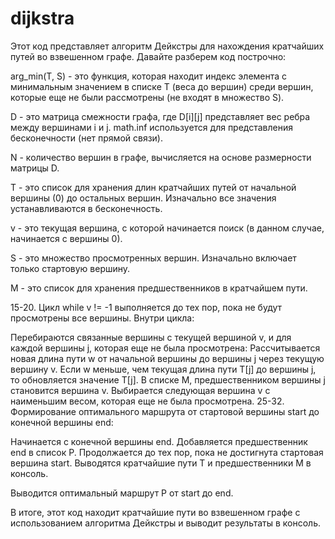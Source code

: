 # dijkstra

Этот код представляет алгоритм Дейкстры для нахождения кратчайших путей во взвешенном графе. Давайте разберем код построчно:

arg_min(T, S) - это функция, которая находит индекс элемента с минимальным значением в списке T (веса до вершин) среди вершин, которые еще не были рассмотрены (не входят в множество S).

D - это матрица смежности графа, где D[i][j] представляет вес ребра между вершинами i и j. math.inf используется для представления бесконечности (нет прямой связи).

N - количество вершин в графе, вычисляется на основе размерности матрицы D.

T - это список для хранения длин кратчайших путей от начальной вершины (0) до остальных вершин. Изначально все значения устанавливаются в бесконечность.

v - это текущая вершина, с которой начинается поиск (в данном случае, начинается с вершины 0).

S - это множество просмотренных вершин. Изначально включает только стартовую вершину.

M - это список для хранения предшественников в кратчайшем пути.

15-20. Цикл while v != -1 выполняется до тех пор, пока не будут просмотрены все вершины. Внутри цикла:

Перебираются связанные вершины с текущей вершиной v, и для каждой вершины j, которая еще не была просмотрена:
Рассчитывается новая длина пути w от начальной вершины до вершины j через текущую вершину v.
Если w меньше, чем текущая длина пути T[j] до вершины j, то обновляется значение T[j].
В списке M, предшественником вершины j становится вершина v.
Выбирается следующая вершина v с наименьшим весом, которая еще не была просмотрена.
25-32. Формирование оптимального маршрута от стартовой вершины start до конечной вершины end:

Начинается с конечной вершины end.
Добавляется предшественник end в список P.
Продолжается до тех пор, пока не достигнута стартовая вершина start.
Выводятся кратчайшие пути T и предшественники M в консоль.

Выводится оптимальный маршрут P от start до end.

В итоге, этот код находит кратчайшие пути во взвешенном графе с использованием алгоритма Дейкстры и выводит результаты в консоль.
